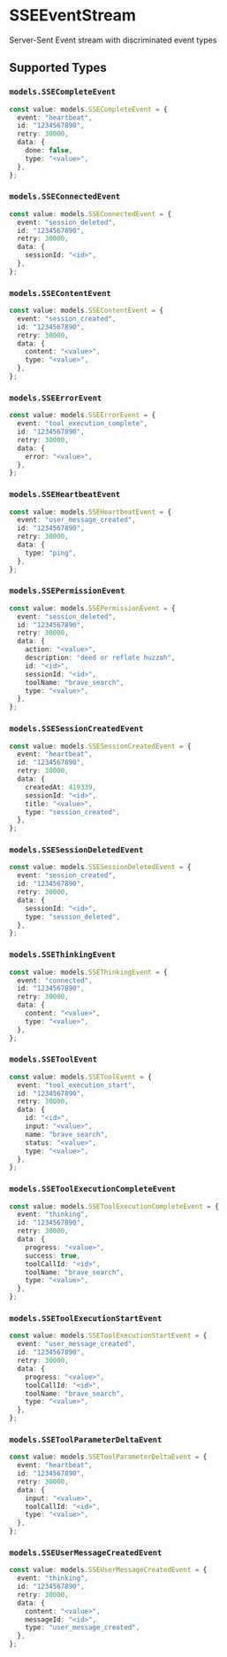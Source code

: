 # SSEEventStream

Server-Sent Event stream with discriminated event types


## Supported Types

### `models.SSECompleteEvent`

```typescript
const value: models.SSECompleteEvent = {
  event: "heartbeat",
  id: "1234567890",
  retry: 30000,
  data: {
    done: false,
    type: "<value>",
  },
};
```

### `models.SSEConnectedEvent`

```typescript
const value: models.SSEConnectedEvent = {
  event: "session_deleted",
  id: "1234567890",
  retry: 30000,
  data: {
    sessionId: "<id>",
  },
};
```

### `models.SSEContentEvent`

```typescript
const value: models.SSEContentEvent = {
  event: "session_created",
  id: "1234567890",
  retry: 30000,
  data: {
    content: "<value>",
    type: "<value>",
  },
};
```

### `models.SSEErrorEvent`

```typescript
const value: models.SSEErrorEvent = {
  event: "tool_execution_complete",
  id: "1234567890",
  retry: 30000,
  data: {
    error: "<value>",
  },
};
```

### `models.SSEHeartbeatEvent`

```typescript
const value: models.SSEHeartbeatEvent = {
  event: "user_message_created",
  id: "1234567890",
  retry: 30000,
  data: {
    type: "ping",
  },
};
```

### `models.SSEPermissionEvent`

```typescript
const value: models.SSEPermissionEvent = {
  event: "session_deleted",
  id: "1234567890",
  retry: 30000,
  data: {
    action: "<value>",
    description: "deed or reflate huzzah",
    id: "<id>",
    sessionId: "<id>",
    toolName: "brave_search",
    type: "<value>",
  },
};
```

### `models.SSESessionCreatedEvent`

```typescript
const value: models.SSESessionCreatedEvent = {
  event: "heartbeat",
  id: "1234567890",
  retry: 30000,
  data: {
    createdAt: 419339,
    sessionId: "<id>",
    title: "<value>",
    type: "session_created",
  },
};
```

### `models.SSESessionDeletedEvent`

```typescript
const value: models.SSESessionDeletedEvent = {
  event: "session_created",
  id: "1234567890",
  retry: 30000,
  data: {
    sessionId: "<id>",
    type: "session_deleted",
  },
};
```

### `models.SSEThinkingEvent`

```typescript
const value: models.SSEThinkingEvent = {
  event: "connected",
  id: "1234567890",
  retry: 30000,
  data: {
    content: "<value>",
    type: "<value>",
  },
};
```

### `models.SSEToolEvent`

```typescript
const value: models.SSEToolEvent = {
  event: "tool_execution_start",
  id: "1234567890",
  retry: 30000,
  data: {
    id: "<id>",
    input: "<value>",
    name: "brave_search",
    status: "<value>",
    type: "<value>",
  },
};
```

### `models.SSEToolExecutionCompleteEvent`

```typescript
const value: models.SSEToolExecutionCompleteEvent = {
  event: "thinking",
  id: "1234567890",
  retry: 30000,
  data: {
    progress: "<value>",
    success: true,
    toolCallId: "<id>",
    toolName: "brave_search",
    type: "<value>",
  },
};
```

### `models.SSEToolExecutionStartEvent`

```typescript
const value: models.SSEToolExecutionStartEvent = {
  event: "user_message_created",
  id: "1234567890",
  retry: 30000,
  data: {
    progress: "<value>",
    toolCallId: "<id>",
    toolName: "brave_search",
    type: "<value>",
  },
};
```

### `models.SSEToolParameterDeltaEvent`

```typescript
const value: models.SSEToolParameterDeltaEvent = {
  event: "heartbeat",
  id: "1234567890",
  retry: 30000,
  data: {
    input: "<value>",
    toolCallId: "<id>",
    type: "<value>",
  },
};
```

### `models.SSEUserMessageCreatedEvent`

```typescript
const value: models.SSEUserMessageCreatedEvent = {
  event: "thinking",
  id: "1234567890",
  retry: 30000,
  data: {
    content: "<value>",
    messageId: "<id>",
    type: "user_message_created",
  },
};
```

